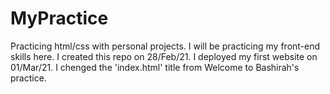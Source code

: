 # MyPractice
Practicing html/css with personal projects.
I will be practicing my front-end skills here.
I created this repo on 28/Feb/21.
I deployed my first website on 01/Mar/21.
I chenged the 'index.html' title from Welcome to Bashirah's practice.